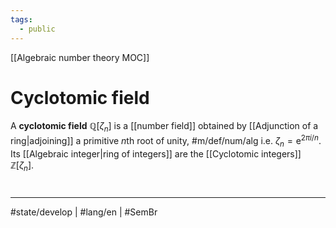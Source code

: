 ```yaml
---
tags:
  - public
---
```

[[Algebraic number theory MOC]]
# Cyclotomic field

A **cyclotomic field** $\mathbb{Q}[\zeta_{n}]$ is a [[number field]] obtained by [[Adjunction of a ring|adjoining]] a primitive $n$th root of unity, #m/def/num/alg
i.e. $\zeta_{n} = \mathrm{e}^{2\pi i / n}$.
Its [[Algebraic integer|ring of integers]] are the [[Cyclotomic integers]] $\mathbb{Z}[\zeta_{n}]$.

#
---
#state/develop | #lang/en | #SemBr
